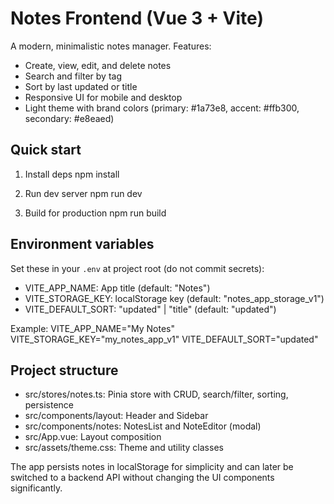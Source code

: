 # Notes Frontend (Vue 3 + Vite)

A modern, minimalistic notes manager. Features:
- Create, view, edit, and delete notes
- Search and filter by tag
- Sort by last updated or title
- Responsive UI for mobile and desktop
- Light theme with brand colors (primary: #1a73e8, accent: #ffb300, secondary: #e8eaed)

## Quick start
1) Install deps
   npm install

2) Run dev server
   npm run dev

3) Build for production
   npm run build

## Environment variables
Set these in your `.env` at project root (do not commit secrets):
- VITE_APP_NAME: App title (default: "Notes")
- VITE_STORAGE_KEY: localStorage key (default: "notes_app_storage_v1")
- VITE_DEFAULT_SORT: "updated" | "title" (default: "updated")

Example:
VITE_APP_NAME="My Notes"
VITE_STORAGE_KEY="my_notes_app_v1"
VITE_DEFAULT_SORT="updated"

## Project structure
- src/stores/notes.ts: Pinia store with CRUD, search/filter, sorting, persistence
- src/components/layout: Header and Sidebar
- src/components/notes: NotesList and NoteEditor (modal)
- src/App.vue: Layout composition
- src/assets/theme.css: Theme and utility classes

The app persists notes in localStorage for simplicity and can later be switched to a backend API without changing the UI components significantly.
